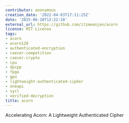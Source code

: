 ```yaml
---
contributor: anonymous
creation_date: '2022-04-03T17:11:25Z'
date: '2025-06-20T12:22:10'
external_url: https://github.com/itzmeanjan/acorn
license: MIT License
tags:
- acorn
- acorn128
- authenticated-encryption
- caeser-competition
- caeser-crypto
- cpu
- dpcpp
- fpga
- gpu
- lightweight-authenticated-cipher
- oneapi
- sycl
- verified-decryption
title: acorn
---
```


Accelerating Acorn: A Lightweight Authenticated Cipher
